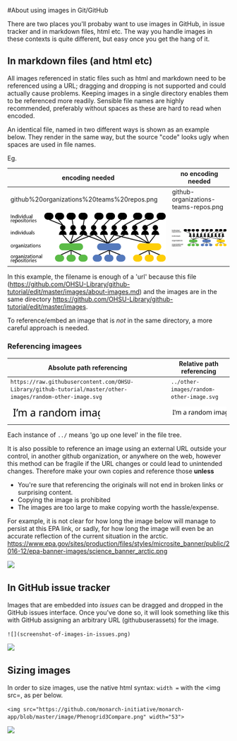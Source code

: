 #About using images in Git/GitHub

There are two places you'll probaby want to use images in GitHub, in issue tracker and in markdown files, html etc. 
The way you handle images in these contexts is quite different, but easy once you get the hang of it.


## In markdown files (and html etc)
All images referenced in static files such as html and markdown need to be referenced using a URL; dragging and dropping is not supported and could actually cause problems. Keeping images in a single directory enables them to be referenced more readily. Sensible file names are highly recommended, preferably without spaces as these are hard to read when encoded.

An identical file, named in two different ways is shown as an example below.
They render in the same way, but the source "code" looks ugly when spaces are used in file names.

Eg. 

| encoding needed | no encoding needed |
| ------------------ | ----------- |
| github%20organizations%20teams%20repos.png | github-organizations-teams-repos.png|
| ![](github%20organizations%20teams%20repos.png) | ![](github-organizations-teams-repos.png)|

In this example, the filename is enough of a 'url' because this file (https://github.com/OHSU-Library/github-tutorial/edit/master/images/about-images.md) and the images are in the same directory https://github.com/OHSU-Library/github-tutorial/edit/master/images.

To reference/embed an image that is *not* in the same directory, a more careful approach is needed.

### Referencing imagees

| Absolute path referencing | Relative path referencing|
|-----------------------------|---------------------------|
|`https://raw.githubusercontent.com/OHSU-Library/github-tutorial/master/other-images/random-other-image.svg`|`../other-images/random-other-image.svg`|
|![](https://raw.githubusercontent.com/OHSU-Library/github-tutorial/master/other-images/random-other-image.svg)|![](../other-images/random-other-image.svg)|



Each instance of `../` means 'go up one level' in the file tree.

It is also possible to reference an image using an external URL outside your control, in another github organization, or anywhere on the web, however this method can be fragile if the URL changes or could lead to unintended changes. Therefore make your own copies and reference those **unless** 
 - You're  sure that referencing the originals will not end in broken links or surprising content. 
 - Copying the image is prohibited 
 - The images are too large to make copying worth the hassle/expense.
 
For example, it is not clear for how long the image below will manage to persist at this EPA link, or sadly, for how long the image will even be an accurate reflection of the current situation in the arctic. https://www.epa.gov/sites/production/files/styles/microsite_banner/public/2016-12/epa-banner-images/science_banner_arctic.png
 
 ![](https://www.epa.gov/sites/production/files/styles/microsite_banner/public/2016-12/epa-banner-images/science_banner_arctic.png)
 
 

## In GitHub issue tracker

Images that are embedded into *issues* can be dragged and dropped in the GitHub issues interface.
Once you've done so, it will look something like this with GitHub assigning an arbitrary URL (githubuserassets) for the image.

````![](screenshot-of-images-in-issues.png) ````

![](screenshot-of-images-in-issues.png)


## Sizing images

In order to size images, use the native html syntax: ````width =```` with the <img src=, as per below.

````<img src="https://github.com/monarch-initiative/monarch-app/blob/master/image/Phenogrid3Compare.png" width="53">````

<img src="https://github.com/monarch-initiative/monarch-app/blob/master/image/Phenogrid3Compare.png" width="53">

